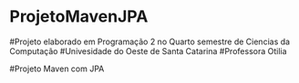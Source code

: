# ProjetoMavenJPA

#Projeto elaborado em Programação 2 no Quarto semestre de Ciencias da Computação
#Univesidade do Oeste de Santa Catarina
#Professora Otilia

#Projeto Maven com JPA
